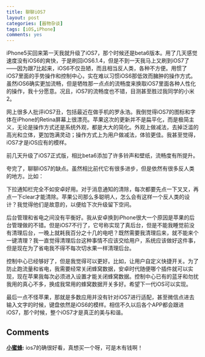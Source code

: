 ```yaml
---
title: 聊聊iOS7
layout: post
categories: [器物杂谈]
tags: [iOS,iPhone]
comments: yes
---
```


iPhone5买回来第一天我就升级了iOS7，那个时候还是beta6版本。用了几天感觉速度没有iOS6的爽快，于是刷回iOS6.1.4，但是不到一天我马上又刷到iOS7了——因为跟7比起来，iOS6不仅丑陋，而且相当反人类，各种不方便。用惯了iOS7里面的手势操作和控制中心，实在难以习惯iOS6那低效而臃肿的操作方式。虽然iOS6确实更加流畅，但是牺牲那一点点的流畅度来换取iOS7里面各种人性化的操作，我十分愿意。况且，iOS7的流畅度也不错，目测甚至胜过我同学的小米2。

网上很多人批评iOS7丑，包括最近在做手机的罗永浩。我倒觉得iOS7的图标和字体在iPhone的Retina屏幕上很漂亮。苹果这次的更新并不是扁平化，而是极简主义，无论是操作方式还是系统外观，都是大大的简化。外观上做减法，去掉泛滥的高光和立体，更加饱满灵动；操作方式上为用户做减法，体验更佳。我甚至觉得，iOS7才是iOS应有的模样。

前几天升级了iOS7正式版，相比beta6添加了许多铃声和壁纸，流畅度有所提升。

夸完了，聊聊iOS7的缺点。虽然相比前代它有很多进步，但是依然有很多反人类的地方。比如：

下拉通知栏完全不如安卓好用。对于消息通知的清除，每次都要先点一下叉叉，再点一下clear才能清除。苹果公司那么多聪明人，怎么会有这样一个反人类的设计？我觉得他们是故意的，以便给下次升级留下空间。

后台管理和省电之间没有平衡好。我从安卓换到iPhone很大一个原因是苹果的后台管理做的不错。但是iOS7不行了，它号称实现了真后台，但是不能我睡觉前没有清理后台，一晚上就耗我百分之十几的电吧？既然需要我清理后来，就不能来个一键清理？我一直觉得清理后台这种事情不应该交给用户，系统应该做好这件事，但是现在为了省电我不得不每次切水果一样清理后台。

控制中心已经够好了，但是我觉得可以更好。比如，让用户自定义快捷开关。为了防止跑流量和省电，我需要经常关闭蜂窝数据，安卓时代随便哪个插件就可以实现，现在苹果我每次必须进入设置才能关闭蜂窝数据。控制中心已有的蓝牙和勿扰我用的真心不多，换成我常用的蜂窝数据开关多好。希望下一代iOS可以实现。

最后一点不怪苹果，那就是多数应用并没有针对iOS7进行适配，甚至微信点进去输入文字的时候，键盘依然是iOS6的模样。相信不久以后各个APP都会跟进iOS7，那个时候，整个iOS7才是真正的美与和谐。

## Comments

**[小蜜蜂](#26 "2013-11-24 22:14:36"):** ios7的确很好看，真想买一个呀，可是木有钱啊！


